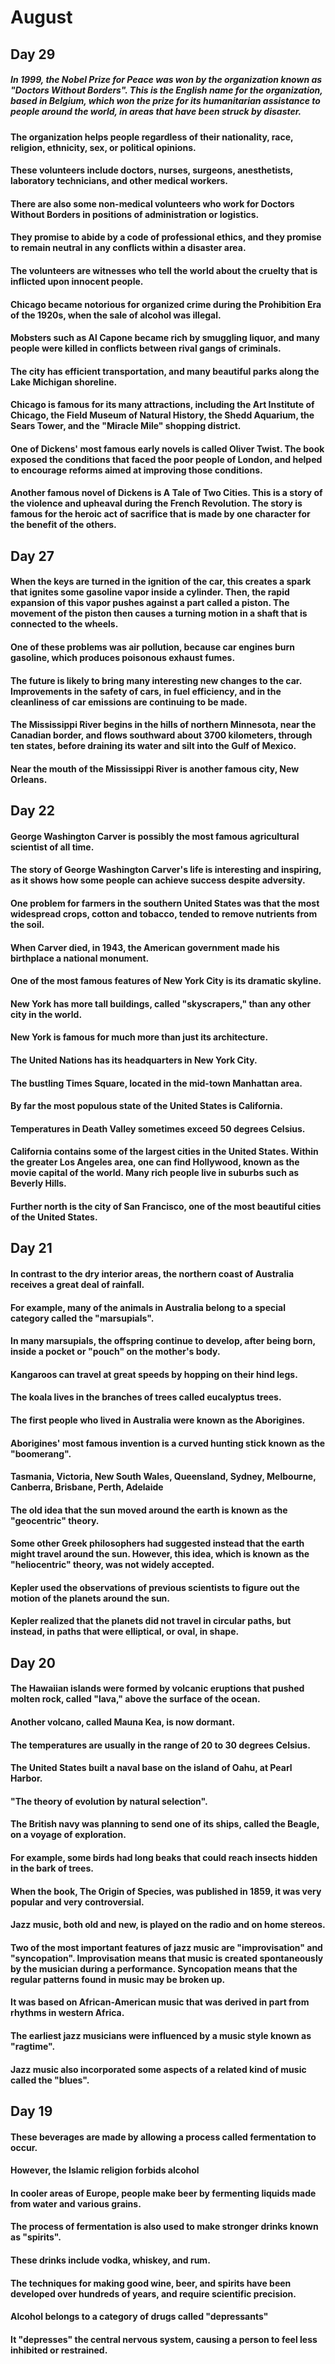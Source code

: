 # August
## Day 29
##### In 1999, the Nobel Prize for Peace was won by the organization known as "Doctors Without Borders". This is the English name for the organization, based in Belgium, which won the prize for its humanitarian assistance to people around the world, in areas that have been struck by disaster.

#### The organization helps people regardless of their nationality, race, religion, ethnicity, sex, or political opinions. 

#### These volunteers include doctors, nurses, surgeons, anesthetists, laboratory technicians, and other medical workers.

#### There are also some non-medical volunteers who work for Doctors Without Borders in positions of administration or logistics.

#### They promise to abide by a code of professional ethics, and they promise to remain neutral in any conflicts within a disaster area.

#### The volunteers are witnesses who tell the world about the cruelty that is inflicted upon innocent people.

#### Chicago became notorious for organized crime during the Prohibition Era of the 1920s, when the sale of alcohol was illegal.

#### Mobsters such as Al Capone became rich by smuggling liquor, and many people were killed in conflicts between rival gangs of criminals.

#### The city has efficient transportation, and many beautiful parks along the Lake Michigan shoreline.

#### Chicago is famous for its many attractions, including the Art Institute of Chicago, the Field Museum of Natural History, the Shedd Aquarium, the Sears Tower, and the "Miracle Mile" shopping district.

#### One of Dickens' most famous early novels is called Oliver Twist. The book exposed the conditions that faced the poor people of London, and helped to encourage reforms aimed at improving those conditions.

#### Another famous novel of Dickens is A Tale of Two Cities. This is a story of the violence and upheaval during the French Revolution. The story is famous for the heroic act of sacrifice that is made by one character for the benefit of the others.





## Day 27
#### When the keys are turned in the ignition of the car, this creates a spark that ignites some gasoline vapor inside a cylinder. Then, the rapid expansion of this vapor pushes against a part called a piston. The movement of the piston then causes a turning motion in a shaft that is connected to the wheels.

#### One of these problems was air pollution, because car engines burn gasoline, which produces poisonous exhaust fumes.

#### The future is likely to bring many interesting new changes to the car. Improvements in the safety of cars, in fuel efficiency, and in the cleanliness of car emissions are continuing to be made.

#### The Mississippi River begins in the hills of northern Minnesota, near the Canadian border, and flows southward about 3700 kilometers, through ten states, before draining its water and silt into the Gulf of Mexico.

#### Near the mouth of the Mississippi River is another famous city, New Orleans.

## Day 22
#### George Washington Carver is possibly the most famous agricultural scientist of all time.

#### The story of George Washington Carver's life is interesting and inspiring, as it shows how some people can achieve success despite adversity.

#### One problem for farmers in the southern United States was that the most widespread crops, cotton and tobacco, tended to remove nutrients from the soil.

#### When Carver died, in 1943, the American government made his birthplace a national monument.

#### One of the most famous features of New York City is its dramatic skyline.

#### New York has more tall buildings, called "skyscrapers," than any other city in the world.

#### New York is famous for much more than just its architecture.

#### The United Nations has its headquarters in New York City.

#### The bustling Times Square, located in the mid-town Manhattan area.

#### By far the most populous state of the United States is California.

#### Temperatures in Death Valley sometimes exceed 50 degrees Celsius.

#### California contains some of the largest cities in the United States. Within the greater Los Angeles area, one can find Hollywood, known as the movie capital of the world. Many rich people live in suburbs such as Beverly Hills.

#### Further north is the city of San Francisco, one of the most beautiful cities of the United States.


## Day 21
#### In contrast to the dry interior areas, the northern coast of Australia receives a great deal of rainfall.

#### For example, many of the animals in Australia belong to a special category called the "marsupials".

#### In many marsupials, the offspring continue to develop, after being born, inside a pocket or "pouch" on the mother's body.

#### Kangaroos can travel at great speeds by hopping on their hind legs.

#### The koala lives in the branches of trees called eucalyptus trees.

#### The first people who lived in Australia were known as the Aborigines.

#### Aborigines' most famous invention is a curved hunting stick known as the "boomerang".

#### Tasmania, Victoria, New South Wales, Queensland, Sydney, Melbourne, Canberra, Brisbane, Perth, Adelaide

#### The old idea that the sun moved around the earth is known as the "geocentric" theory.

#### Some other Greek philosophers had suggested instead that the earth might travel around the sun. However, this idea, which is known as the "heliocentric" theory, was not widely accepted.

#### Kepler used the observations of previous scientists to figure out the motion of the planets around the sun.

#### Kepler realized that the planets did not travel in circular paths, but instead, in paths that were elliptical, or oval, in shape.



## Day 20
#### The Hawaiian islands were formed by volcanic eruptions that pushed molten rock, called "lava," above the surface of the ocean.

#### Another volcano, called Mauna Kea, is now dormant.

#### The temperatures are usually in the range of 20 to 30 degrees Celsius.

#### The United States built a naval base on the island of Oahu, at Pearl Harbor.

#### "The theory of evolution by natural selection".

#### The British navy was planning to send one of its ships, called the Beagle, on a voyage of exploration.

#### For example, some birds had long beaks that could reach insects hidden in the bark of trees.

#### When the book, The Origin of Species, was published in 1859, it was very popular and very controversial.

#### Jazz music, both old and new, is played on the radio and on home stereos.

#### Two of the most important features of jazz music are "improvisation" and "syncopation". Improvisation means that music is created spontaneously by the musician during a performance. Syncopation means that the regular patterns found in music may be broken up.

#### It was based on African-American music that was derived in part from rhythms in western Africa.

#### The earliest jazz musicians were influenced by a music style known as "ragtime".

#### Jazz music also incorporated some aspects of a related kind of music called the "blues".


## Day 19
#### These beverages are made by allowing a process called fermentation to occur.

#### However, the Islamic religion forbids alcohol

#### In cooler areas of Europe, people make beer by fermenting liquids made from water and various grains.

#### The process of fermentation is also used to make stronger drinks known as "spirits".

#### These drinks include vodka, whiskey, and rum.

#### The techniques for making good wine, beer, and spirits have been developed over hundreds of years, and require scientific precision.

#### Alcohol belongs to a category of drugs called "depressants"

#### It "depresses" the central nervous system, causing a person to feel less inhibited or restrained.
